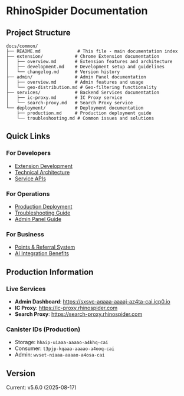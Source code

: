 # RhinoSpider Documentation

## Project Structure

```
docs/common/
├── README.md              # This file - main documentation index
├── extension/            # Chrome Extension documentation
│   ├── overview.md       # Extension features and architecture
│   ├── development.md    # Development setup and guidelines
│   └── changelog.md      # Version history
├── admin/                # Admin Panel documentation
│   ├── overview.md       # Admin features and usage
│   └── geo-distribution.md # Geo-filtering functionality
├── services/             # Backend Services documentation
│   ├── ic-proxy.md       # IC Proxy service
│   └── search-proxy.md   # Search Proxy service
└── deployment/           # Deployment documentation
    ├── production.md     # Production deployment guide
    └── troubleshooting.md # Common issues and solutions
```

## Quick Links

### For Developers
- [Extension Development](./extension/development.md)
- [Technical Architecture](./extension/overview.md)
- [Service APIs](./services/ic-proxy.md)

### For Operations
- [Production Deployment](./deployment/production.md)
- [Troubleshooting Guide](./deployment/troubleshooting.md)
- [Admin Panel Guide](./admin/overview.md)

### For Business
- [Points & Referral System](./extension/overview.md#points-system)
- [AI Integration Benefits](./extension/overview.md#ai-integration)

## Production Information

### Live Services
- **Admin Dashboard**: https://sxsvc-aqaaa-aaaaj-az4ta-cai.icp0.io
- **IC Proxy**: https://ic-proxy.rhinospider.com
- **Search Proxy**: https://search-proxy.rhinospider.com

### Canister IDs (Production)
- Storage: `hhaip-uiaaa-aaaao-a4khq-cai`
- Consumer: `t3pjp-kqaaa-aaaao-a4ooq-cai`
- Admin: `wvset-niaaa-aaaao-a4osa-cai`

## Version
Current: v5.6.0 (2025-08-17)